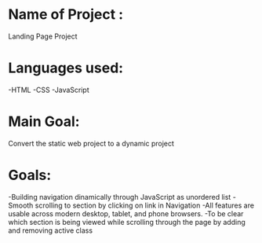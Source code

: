 # Name of Project :
Landing Page Project 
# Languages used:
-HTML
-CSS
-JavaScript
# Main Goal:
Convert the static web project to a dynamic project
# Goals:
-Building navigation  dinamically through JavaScript as unordered list
-Smooth scrolling to section by clicking on link in Navigation
-All features are usable across modern desktop, tablet, and phone browsers.
-To be clear which section is being viewed while scrolling through the page by adding and removing active class
